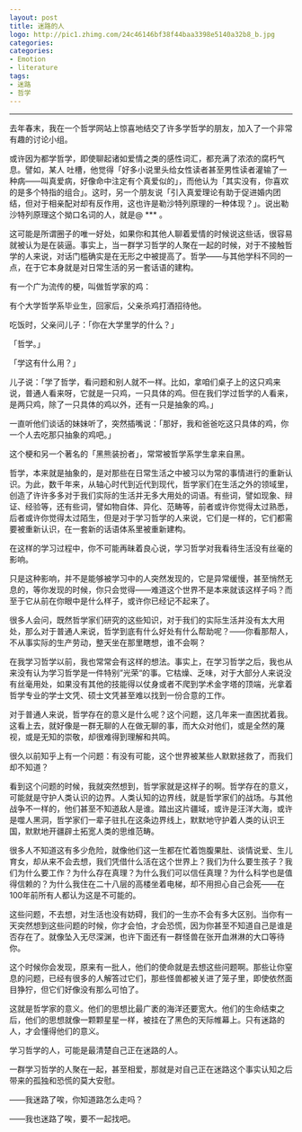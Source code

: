 ```yaml
---
layout: post
title: 迷路的人
logo: http://pic1.zhimg.com/24c46146bf38f44baa3398e5140a32b8_b.jpg
categories:
categories:
- Emotion
- literature
tags:
- 迷路
- 哲学
---
```

---

去年春末，我在一个哲学网站上惊喜地结交了许多学哲学的朋友，加入了一个非常有趣的讨论小组。  

或许因为都学哲学，即使聊起诸如爱情之类的感性词汇，都充满了浓浓的腐朽气息。譬如，某人 吐槽，他觉得「好多小说里头给女性读者甚至男性读者灌输了一种病——叫真爱病，好像命中注定有个真爱似的」，而他认为「其实没有，你喜欢的是多个特指的组合」。这时，另一个朋友说「引入真爱理论有助于促进婚内团结，但对于相亲配对却有反作用，这也许是勒沙特列原理的一种体现？」。说出勒沙特列原理这个拗口名词的人，就是@ *** 。   

这可能是所谓圈子的唯一好处，如果你和其他人聊着爱情的时候说这些话，很容易就被认为是在装逼。事实上，当一群学习哲学的人聚在一起的时候，对于不接触哲学的人来说，对话门槛确实是在无形之中被提高了。哲学——与其他学科不同的一点，在于它本身就是对日常生活的另一套话语的建构。  

有一个广为流传的梗，叫做哲学家的鸡：  
  


有个大学哲学系毕业生，回家后，父亲杀鸡打酒招待他。  

吃饭时，父亲问儿子：「你在大学里学的什么？」  

「哲学。」  

「学这有什么用？」  

儿子说：「学了哲学，看问题和别人就不一样。比如，拿咱们桌子上的这只鸡来说，普通人看来呀，它就是一只鸡，一只具体的鸡。但在我们学过哲学的人看来，是两只鸡，除了一只具体的鸡以外，还有一只是抽象的鸡。」  

一直听他们谈话的妹妹听了，突然插嘴说：「那好，我和爸爸吃这只具体的鸡，你一个人去吃那只抽象的鸡吧。」  


这个梗和另一个著名的「黑熊装扮者」，常常被哲学系学生拿来自黑。  


哲学，本来就是抽象的，是对那些在日常生活之中被习以为常的事情进行的重新认识。为此，数千年来，从轴心时代到近代到现代，哲学家们在生活之外的领域里，创造了许许多多对于我们实际的生活并无多大用处的词语。有些词，譬如现象、辩证、经验等，还有些词，譬如物自体、异化、范畴等，前者或许你觉得太过熟悉，后者或许你觉得太过陌生，但是对于学习哲学的人来说，它们是一样的，它们都需要被重新认识，在一套新的话语体系里被重新建构。  


在这样的学习过程中，你不可能再昧着良心说，学习哲学对我看待生活没有丝毫的影响。  


只是这种影响，并不是能够被学习中的人突然发现的，它是异常缓慢，甚至悄然无息的，等你发现的时候，你只会觉得——难道这个世界不是本来就该这样子吗？而至于它从前在你眼中是什么样子，或许你已经记不起来了。  


很多人会问，既然哲学家们研究的这些知识，对于我们的实际生活并没有太大用处，那么对于普通人来说，哲学到底有什么好处有什么帮助呢？——你看那帮人，不从事实际的生产劳动，整天坐在那里瞎想，谁不会啊？  


在我学习哲学以前，我也常常会有这样的想法。事实上，在学习哲学之后，我也从来没有认为学习哲学是一件特别”光荣“的事。它枯燥、乏味，对于大部分人来说没有丝毫用处，如果没有其他的技能得以仗身或者不爬到学术金字塔的顶端，光拿着哲学专业的学士文凭、硕士文凭甚至难以找到一份合意的工作。  


对于普通人来说，哲学存在的意义是什么呢？这个问题，这几年来一直困扰着我。这看上去，就好像是一群无聊的人在做无聊的事，而大众对他们，或是全然的蔑视，或是无知的崇敬，却很难得到理解和共鸣。  


很久以前知乎上有一个问题：有没有可能，这个世界被某些人默默拯救了，而我们却不知道？  


看到这个问题的时候，我就突然想到，哲学家就是这样子的啊。哲学存在的意义，可能就是守护人类认识的边界。人类认知的边界线，就是哲学家们的战场。与其他战争不一样的，他们甚至不知道敌人是谁。踏出这片疆域，或许是汪洋大海，或许是噬人黑洞，哲学家们一辈子驻扎在这条边界线上，默默地守护着人类的认识王国，默默地开疆辟土拓宽人类的思维范畴。  


很多人不知道这有多少危险，就像他们这一生都在忙着饱腹果肚、谈情说爱、生儿育女，却从来不会去想，我们凭借什么活在这个世界上？我们为什么要生孩子？我们为什么要工作？为什么存在真理？为什么我们可以信任真理？为什么科学也是值得信赖的？为什么我住在二十八层的高楼坐着电梯，却不用担心自己会死——在100年前所有人都认为这是不可能的。  


这些问题，不去想，对生活也没有妨碍，我们的一生亦不会有多大区别。当你有一天突然想到这些问题的时候，你才会怕，才会恐慌，因为你甚至不知道自己是谁是否存在了。就像坠入无尽深渊，也许下面还有一群怪兽在张开血淋淋的大口等待你。  


这个时候你会发现，原来有一批人，他们的使命就是去想这些问题啊。那些让你窒息的问题，已经有很多的人解答过它们，那些怪兽都被关进了笼子里，即使依然面目狰狞，但它们好像没有那么可怕了。  


这就是哲学家的意义。他们的思想比最广袤的海洋还要宽大。他们的生命结束之后，他们的思想就像一颗颗星星一样，被挂在了黑色的天际帷幕上。只有迷路的人，才会懂得他们的意义。  


学习哲学的人，可能是最清楚自己正在迷路的人。  


一群学习哲学的人聚在一起，甚至相爱，那就是对自己正在迷路这个事实认知之后带来的孤独和恐慌的莫大安慰。  



——我迷路了唉，你知道路怎么走吗？  


——我也迷路了唉，要不一起找吧。  
